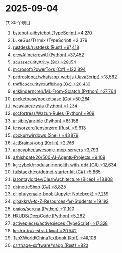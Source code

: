 # 2025-09-04

共 30 个项目

<!-- BEGIN GITHUB -->
<!-- 最后更新时间 2025-09-04 20:17:00 +0800 -->
1. [bytebot-ai/bytebot (TypeScript) ⭐4,270](https://github.com/bytebot-ai/bytebot)
1. [LukeGus/Termix (TypeScript) ⭐2,379](https://github.com/LukeGus/Termix)
1. [rustdesk/rustdesk (Rust) ⭐97,418](https://github.com/rustdesk/rustdesk)
1. [crewAIInc/crewAI (Python) ⭐37,452](https://github.com/crewAIInc/crewAI)
1. [aquasecurity/trivy (Go) ⭐28,154](https://github.com/aquasecurity/trivy)
1. [microsoft/PowerToys (C#) ⭐122,894](https://github.com/microsoft/PowerToys)
1. [pedroslopez/whatsapp-web.js (JavaScript) ⭐18,562](https://github.com/pedroslopez/whatsapp-web.js)
1. [trufflesecurity/trufflehog (Go) ⭐20,433](https://github.com/trufflesecurity/trufflehog)
1. [eriklindernoren/ML-From-Scratch (Python) ⭐27,764](https://github.com/eriklindernoren/ML-From-Scratch)
1. [pocketbase/pocketbase (Go) ⭐50,284](https://github.com/pocketbase/pocketbase)
1. [weaviate/elysia (Python) ⭐1,234](https://github.com/weaviate/elysia)
1. [socfortress/Wazuh-Rules (Python) ⭐909](https://github.com/socfortress/Wazuh-Rules)
1. [ansible/ansible (Python) ⭐66,158](https://github.com/ansible/ansible)
1. [tensorzero/tensorzero (Rust) ⭐9,913](https://github.com/tensorzero/tensorzero)
1. [dockur/windows (Shell) ⭐43,879](https://github.com/dockur/windows)
1. [JetBrains/koog (Kotlin) ⭐2,766](https://github.com/JetBrains/koog)
1. [appcypher/awesome-mcp-servers ⭐3,793](https://github.com/appcypher/awesome-mcp-servers)
1. [ashishpatel26/500-AI-Agents-Projects ⭐9,109](https://github.com/ashishpatel26/500-AI-Agents-Projects)
1. [kgrzybek/modular-monolith-with-ddd (C#) ⭐12,634](https://github.com/kgrzybek/modular-monolith-with-ddd)
1. [fullstackhero/dotnet-starter-kit (C#) ⭐5,865](https://github.com/fullstackhero/dotnet-starter-kit)
1. [jasontaylordev/CleanArchitecture (Bicep) ⭐18,808](https://github.com/jasontaylordev/CleanArchitecture)
1. [dotnet/eShop (C#) ⭐8,825](https://github.com/dotnet/eShop)
1. [chiphuyen/aie-book (Jupyter Notebook) ⭐7,259](https://github.com/chiphuyen/aie-book)
1. [dipakkr/A-to-Z-Resources-for-Students ⭐19,192](https://github.com/dipakkr/A-to-Z-Resources-for-Students)
1. [oraios/serena (Python) ⭐11,100](https://github.com/oraios/serena)
1. [HKUDS/DeepCode (Python) ⭐5,282](https://github.com/HKUDS/DeepCode)
1. [activepieces/activepieces (TypeScript) ⭐17,328](https://github.com/activepieces/activepieces)
1. [kestra-io/kestra (Java) ⭐20,542](https://github.com/kestra-io/kestra)
1. [TapXWorld/ChinaTextbook (Roff) ⭐48,108](https://github.com/TapXWorld/ChinaTextbook)
1. [carthage-software/mago (Rust) ⭐823](https://github.com/carthage-software/mago)
<!-- END GITHUB -->